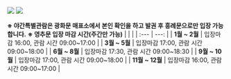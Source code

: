![](http://www.royalpalace.go.kr/upload/board/notice/editorimg/321d04ee-ceb9-4c66-9b2c-de1be9291a47.jpg)
![](http://www.royalpalace.go.kr/upload/board/notice/editorimg/6ec6ce1c-6e1d-493a-bd5c-c438be137ec4.jpg)

**※ 야간특별관람은 광화문 매표소에서 본인 확인을 하고 발권 후 흥례문으로만 입장 가능합니다.**
**※ 영추문 입장 마감 시간(주간만 가능)**
| | |
| :--- | ---: |
| **1월 ~ 2월** | 입장마감 16:00, 관람 시간 09:00~17:00 |
| **3월 ~ 5월** | 입장마감 17:00, 관람 시간 09:00~18:00 |
| **6월 ~ 8월** | 입장마감 17:30, 관람 시간 09:00~18:30 |
| **9월 ~ 10월** | 입장마감 17:00, 관람 시간 09:00~18:00 |
| **11월 ~ 12월** | 입장마감 16:00, 관람 시간 09:00~17:00 |